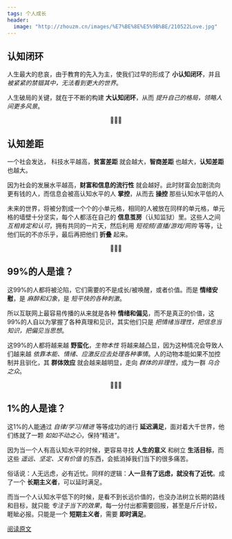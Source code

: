 ```yaml
---
tags: 个人成长
header:
  image: "http://zhouzm.cn/images/%E7%BE%8E%E5%9B%BE/210522Love.jpg"
---
```




## 认知闭环

人生最大的悲哀，由于教育的先入为主，使我们过早的形成了 **小认知闭环**，并且 *被紧紧的禁锢其中，无法看到更大的世界*。

人生破局的关键，就在于不断的构建 **大认知闭环**，从而 *提升自己的格局，领略人间更多风景*。

<center>👣👣👣</center>



## 认知差距

一个社会发达， 科技水平越高，**贫富差距** 就会越大，**智商差距** 也越大，**认知差距** 也越大。

因为社会的发展水平越高，**财富和信息的流行性** 就会越好。此时财富会加剧流向更有钱的人，而信息会被高认知水平的人 **掌控**，从而去 **操控** 那些认知水平低的人

未来的世界，将被分割成一个个的小单元格，相同的人被放在同样的单元格，单元格的墙壁十分坚实，每个人都活在自己的 **信息茧房**（认知监狱）里。这些人之间 *互相肯定和认可*，拥有共同的一片天，然后利用 *短视频/直播/游戏/网购* 等等，让他们玩的不亦乐乎，最后再把他们 **折叠** 起来。

<center>👣👣👣</center>

## 99%的人是谁？

这99%的人都将被沦陷，它们需要的不是成长/被唤醒，或者价值。而是 **情绪安慰**，是 *麻醉和幻象*，是 *短平快的各种刺激*。

所以互联网上最容易传播的从来就是各种 **情绪和偏见**，而不是真正的价值，这99%的人自以为掌握了各种真理和见识，其实他们只是 *把情绪当理性，把信息当知识，把偏见当思想*。

这99%的人都将越来越 **野蛮化**，*生物本性* 将越来越凸显，因为这种情况会导致人们越来越 *依靠本能、情绪、应激反应去处理各种事情*。人的动物本能如果不加控制并且驯化，其 **群体效应** 就会越来越明显，走向 *群体的非理性*，成为一群 *乌合之众*。

<center>👣👣👣</center>

## 1%的人是谁？

这1%的人能通过 *自律/学习/精进* 等等成功的进行 **延迟满足**，面对着大千世界，他们练就了一颗 *如如不动之心*，保持“精进”。

因为当一个人有高认知水平的时候，更容易寻找 **人生的意义** 和树立 **生活目标**，而这些 *遥远、坚定、又有价值* 的东西，会抵消掉我们当下的很多痛苦。

俗话说：人无远虑，必有近忧。同样的逻辑：**人一旦有了远虑，就没有了近忧**。成了一个 **长期主义者**，可以延时满足。

而当一个人认知水平低下的时候，是看不到长远价值的，也没办法树立长期的路线和目标，就只能 *专注于当下的效果*，每一分付出都需要回报，甚至是斤斤计较，睚眦必报。只能是一个 **短期主义者**，需要 **即时满足**。

[阅读原文](https://mp.weixin.qq.com/s/es6IOgL8352p_fwgcM-hFg)